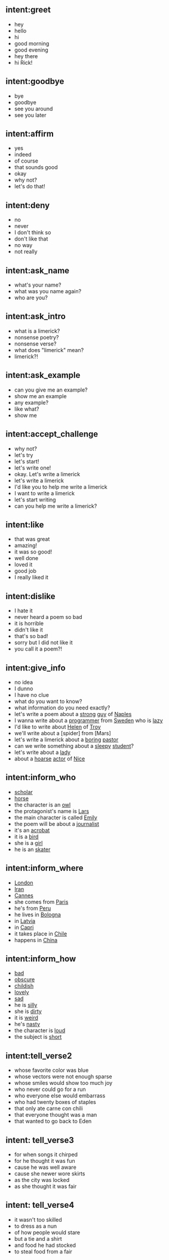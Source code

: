 ## intent:greet
- hey
- hello
- hi
- good morning
- good evening
- hey there
- hi Rick!

## intent:goodbye
- bye
- goodbye
- see you around
- see you later

## intent:affirm
- yes
- indeed
- of course
- that sounds good
- okay
- why not?
- let's do that!

## intent:deny
- no
- never
- I don't think so
- don't like that
- no way
- not really

## intent:ask_name
- what's your name?
- what was you name again?
- who are you?

## intent:ask_intro
- what is a limerick?
- nonsense poetry?
- nonsense verse?
- what does "limerick" mean?
- limerick?!

## intent:ask_example
- can you give me an example?
- show me an example
- any example?
- like what?
- show me

## intent:accept_challenge
- why not?
- let's try
- let's start!
- let's write one!
- okay. Let's write a limerick
- let's write a limerick
- I'd like you to help me write a limerick
- I want to write a limerick
- let's start writing
- can you help me write a limerick?

## intent:like
- that was great
- amazing!
- it was so good!
- well done
- loved it
- good job
- I really liked it

## intent:dislike
- I hate it
- never heard a poem so bad
- it is horrible
- didn't like it
- that's so bad!
- sorry but I did not like it
- you call it a poem?!

## intent:give_info
- no idea
- I dunno
- I have no clue
- what do you want to know?
- what information do you need exactly?
- let's write a poem about a [strong](how) [guy](who) of [Naples](where)
- I wanna write about a [programmer](who) from [Sweden](where) who is [lazy](how)
- I'd like to write about [Helen](who) of [Troy](where)
- we'll write about a [spider] from [Mars]
- let's write a limerick about a [boring](how) [pastor](who)
- can we write something about a [sleepy](how) [student](who)?
- let's write about a [lady](who)
- about a [hoarse](how) [actor](who) of [Nice](where)

## intent:inform_who
- [scholar](who)
- [horse](who)
- the character is an [owl](who)
- the protagonist's name is [Lars](who)
- the main character is called [Emily](who)
- the poem will be about a [journalist](who)
- it's an [acrobat](who)
- it is a [bird](who)
- she is a [girl](who)
- he is an [skater](who)

## intent:inform_where
- [London](where)
- [Iran](where)
- [Cannes](where)
- she comes from [Paris](where)
- he's from [Peru](where)
- he lives in [Bologna](where)
- in [Latvia](where)
- in [Capri](where)
- it takes place in [Chile](where)
- happens in [China](where)

## intent:inform_how
- [bad](how)
- [obscure](how)
- [childish](how)
- [lovely](how)
- [sad](how)
- he is [silly](how)
- she is [dirty](how)
- it is [weird](how)
- he's [nasty](how)
- the character is [loud](how)
- the subject is [short](how)

## intent:tell_verse2
- whose favorite color was blue
- whose vectors were not enough sparse
- whose smiles would show too much joy
- who never could go for a run
- who everyone else would embarrass
- who had twenty boxes of staples
- that only ate carne con chili
- that everyone thought was a man
- that wanted to go back to Eden

## intent: tell_verse3
- for when songs it chirped
- for he thought it was fun
- cause he was well aware
- cause she newer wore skirts
- as the city was locked
- as she thought it was fair

## intent: tell_verse4
- it wasn't too skilled
- to dress as a nun
- of how people would stare
- but a tie and a shirt
- and food he had stocked
- to steal food from a fair
